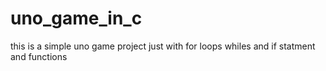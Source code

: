 # uno_game_in_c
this is a simple uno game project just with for loops whiles and  if statment and functions 
